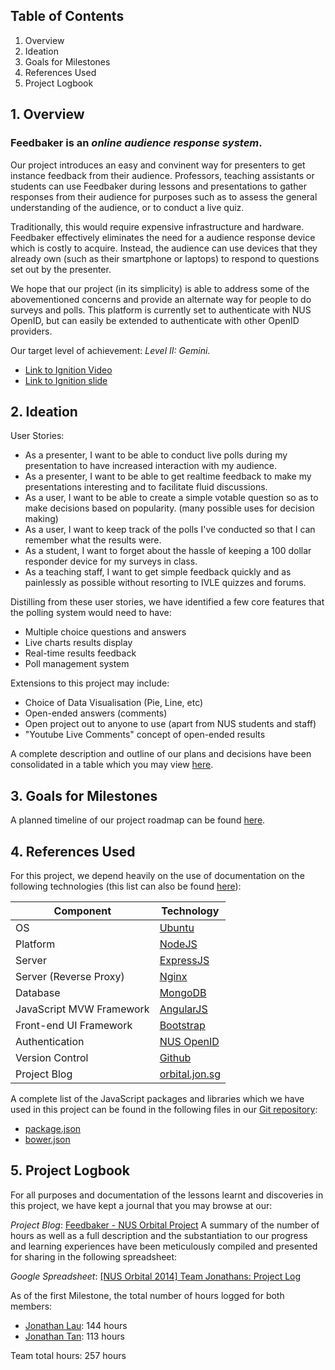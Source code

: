 ## Table of Contents
1.  Overview
2.  Ideation
3.  Goals for Milestones
4.  References Used
5.  Project Logbook

## 1. Overview ##
### Feedbaker is an _online audience response system_. ###
Our project introduces an easy and convinent way for presenters to get instance feedback from their audience. Professors, teaching assistants or students can use Feedbaker during lessons and presentations to gather responses from their audience for purposes such as to assess the general understanding of the audience, or to conduct a live quiz.

Traditionally, this would require expensive infrastructure and hardware. Feedbaker effectively eliminates the need for a audience response device which is costly to acquire. Instead, the audience can use devices that they already own (such as their smartphone or laptops) to respond to questions set out by the presenter.

We hope that our project (in its simplicity) is able to address some of the abovementioned concerns and provide an alternate way for people to do surveys and polls. This platform is currently set to authenticate with NUS OpenID, but can easily be extended to authenticate with other OpenID providers.

Our target level of achievement: *Level II: Gemini*.

*   [Link to Ignition Video](http://www.youtube.com/watch?v=_YJRpfyxP4c&amp;feature=share&amp;t=1h35m22s "Link to Ignition video")
*   [Link to Ignition slide](http://goo.gl/C1Tvzn "Link to Ignition slide")

## 2. Ideation ##
User Stories:
*   As a presenter, I want to be able to conduct live polls during my presentation to have increased interaction with my audience.
*   As a presenter, I want to be able to get realtime feedback to make my presentations interesting and to facilitate fluid discussions.
*   As a user, I want to be able to create a simple votable question so as to make decisions based on popularity. (many possible uses for decision making)
*   As a user, I want to keep track of the polls I've conducted so that I can remember what the results were.
*   As a student, I want to forget about the hassle of keeping a 100 dollar responder device for my surveys in class.
*   As a teaching staff, I want to get simple feedback quickly and as painlessly as possible without resorting to IVLE quizzes and forums.

Distilling from these user stories, we have identified a few core features that the polling system would need to have:

*   Multiple choice questions and answers
*   Live charts results display
*   Real-time results feedback
*   Poll management system

Extensions to this project may include:

*   Choice of Data Visualisation (Pie, Line, etc)
*   Open-ended answers (comments)
*   Open project out to anyone to use (apart from NUS students and staff)
*   "Youtube Live Comments" concept of open-ended results

A complete description and outline of our plans and decisions have been consolidated in a table which you may view [here](http://goo.gl/1mnS0s).

## 3. Goals for Milestones ##
A planned timeline of our project roadmap can be found [here](http://goo.gl/X7LK89).

## 4. References Used ##
For this project, we depend heavily on the use of documentation on the following technologies (this list can also be found [here](https://docs.google.com/spreadsheets/d/19Z10ABm60u2SgbVTDspKD25QC-5OAaQuISV3YUIcu9c/edit#gid=1488577875)):

<table>
  <thead>
    <tr>
      <th>Component</th>
      <th>Technology</th>
    </tr>
  </thead>
  <tbody>
    <tr>
      <td>OS</td>
      <td><a href="http://ubuntu.com">Ubuntu</a></td>
    </tr>
    <tr>
      <td>Platform</td>
      <td><a href="http://node.js">NodeJS</a></td>
    </tr>
    <tr>
      <td>Server</td>
      <td><a href="http://expressjs.com">ExpressJS</a></td>
    </tr>
    <tr>
      <td>Server (Reverse Proxy)</td>
      <td><a href="http://nginx.org">Nginx</a></td>
    </tr>
    <tr>
      <td>Database</td>
      <td><a href="http://mongodb.org">MongoDB</a></td>
    </tr>
    <tr>
      <td>JavaScript MVW Framework</td>
      <td><a href="http://angularjs.org">AngularJS</a></td>
    </tr>
    <tr>
      <td>Front-end UI Framework</td>
      <td><a href="http://getbootstrap.com">Bootstrap</a></td>
    </tr>
    <tr>
      <td>Authentication</td>
      <td><a href="https://openid.nus.edu.sg/about/developers">NUS OpenID</a></td>
    </tr>
    <tr>
      <td>Version Control</td>
      <td><a href="https://github.com/lauweijie/feedbaker">Github</a></td>
    </tr>
    <tr>
      <td>Project Blog</td>
      <td><a href="http://orbital.jon.sg/">orbital.jon.sg</a></td>
    </tr>
  </tbody>
</table>

A complete list of the JavaScript packages and libraries which we have used in this project can be found in the following files in our [Git repository](https://github.com/lauweijie/feedbaker "Git respository"):

*   [package.json](https://github.com/lauweijie/feedbaker/blob/master/package.json "package.json")
*   [bower.json](https://github.com/lauweijie/feedbaker/blob/master/bower.json "bower.json")

## 5. Project Logbook ##
For all purposes and documentation of the lessons learnt and discoveries in this project, we have kept a journal that you may browse at our:

*Project Blog*: [Feedbaker - NUS Orbital Project](http://orbital.jon.sg/)
A summary of the number of hours as well as a full description and the substantiation to our progress and learning experiences have been meticulously compiled and presented for sharing in the following spreadsheet:

*Google Spreadsheet*: [[NUS Orbital 2014] Team Jonathans: Project Log](http://goo.gl/tDnbL5)

As of the first Milestone, the total number of hours logged for both members:
*   [Jonathan Lau](http://jon.sg/): 144 hours
*   [Jonathan Tan](http://jhowt.com/): 113 hours

Team total hours: 257 hours
